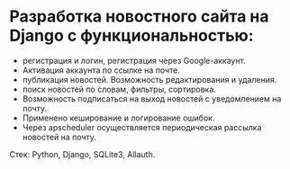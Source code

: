 # Разработка новостного сайта на Django с функциональностью:
- регистрация и логин, регистрация через Google-аккаунт.
- Активация аккаунта по ссылке на почте.
- публикация новостей. Возможность редактирования и удаления.
- поиск новостей по словам, фильтры, сортировка.
- Возможность подписаться на выход новостей с уведомлением на почту.
- Применено кеширование и логирование ошибок.
- Через apscheduler осуществляется периодическая рассылка новостей на почту.

Стек: Python, Django, SQLite3, Allauth.
